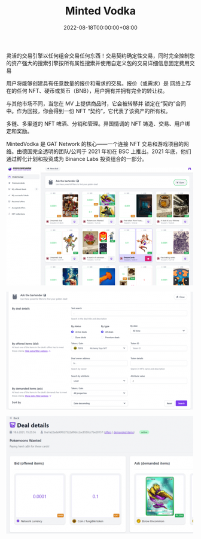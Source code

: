 ﻿---
title: "Minted Vodka"
description: "No curation: a place where anybody can trade any NFTs and coins available on the network. Flexible: use any combination of any asset on any side: bid or ask."
date: 2022-08-18T00:00:00+08:00
lastmod: 2022-08-18T00:00:00+08:00
draft: false
authors: ["seven"]
featuredImage: "minted-vodka.png"
tags: ["Marketplaces","Minted Vodka"]
categories: ["nfts"]
nfts: ["Marketplaces"]
blockchain: "BSC"
website: "https://minted.vodka/?utm_source=DappRadar&utm_medium=deeplink&utm_campaign=visit-website"
twitter: "https://twitter.com/MintedVodka"
discord: "https://discord.com/invite/PdEj26VMjE"
telegram: "https://t.me/alchemytemple"
github: "https://github.com/AlchemyToys"
youtube: "https://www.youtube.com/channel/UCF3gCDkv7ZAvjwV7NQBV0Lg"
twitch: ""
facebook: ""
instagram: ""
reddit: "https://www.reddit.com/r/AlchemyToys/"
medium: ""
steam: ""
gitbook: ""
googleplay: ""
appstore: ""
status: "Live"
weight: 
lightgallery: true
toc: true
pinned: false
recommend: false
recommend1: false
---
灵活的交易引擎以任何组合交易任何东西！交易契约确定性交易，同时完全控制您的资产强大的搜索引擎按所有属性搜索并使用自定义包的交易详细信息固定费用交易 

用户将能够创建具有任意数量的报价和需求的交易。报价（或需求）是 网络上存在的任何 NFT、硬币或货币（BNB），用户拥有并拥有完全的转让权。

与其他市场不同，当您在 MV 上提供商品时，它会被转移并 锁定在“契约”合同中。作为回报，你会得到一份 NFT “契约”，它代表了该资产的所有权。

多链、多渠道的 NFT 啤酒、分销和管理。异国情调的 NFT 铸造、交易、用户绑定和奖励。

MintedVodka 是 GAT Network 的核心——一个连接 NFT 交易和游戏项目的网络。由德国完全透明的团队/公司于 2021 年初在 BSC 上推出。2021 年底，他们通过孵化计划和投资成为 Binance Labs 投资组合的一部分。

![1](1660896169179.jpg)

![2](1660896184476.jpg)

![3](1660896198316.jpg)